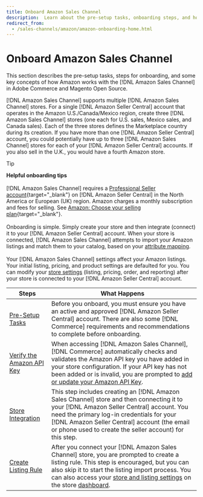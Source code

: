 ```yaml
---
title: Onboard Amazon Sales Channel
description:  Learn about the pre-setup tasks, onboarding steps, and how Amazon works with Amazon Sales Channel in Adobe Commerce and Magento Open Source.
redirect_from:
  - /sales-channels/amazon/amazon-onboarding-home.html
---
```


# Onboard Amazon Sales Channel

This section describes the pre-setup tasks, steps for onboarding, and some key concepts of how Amazon works with the [!DNL Amazon Sales Channel] in Adobe Commerce and Magento Open Source.

[!DNL Amazon Sales Channel] supports multiple [!DNL Amazon Sales Channel] stores. For a single [!DNL Amazon Seller Central] account that operates in the Amazon U.S./Canada/Mexico region, create three [!DNL Amazon Sales Channel] stores (one each for U.S. sales, Mexico sales, and Canada sales). Each of the three stores defines the Marketplace country during its creation. If you have more than one [!DNL Amazon Seller Central] account, you could potentially have up to three [!DNL Amazon Sales Channel] stores for each of your [!DNL Amazon Seller Central] accounts. If you also sell in the U.K., you would have a fourth Amazon store.

>[!TIP]
>
>**Helpful onboarding tips**<br><br>
>[!DNL Amazon Sales Channel] requires a [Professional Seller account](https://sell.amazon.com/){target="_blank"} on [!DNL Amazon Seller Central] in the North America or European (UK) region. Amazon charges a monthly subscription and fees for selling. See [Amazon: Choose your selling plan](https://sell.amazon.com/pricing.html){target="_blank"}.<br><br>
>Onboarding is simple. Simply create your store and then integrate (connect) it to your [!DNL Amazon Seller Central] account.
>When your store is connected, [!DNL Amazon Sales Channel] attempts to import your Amazon listings and match them to your catalog, based on your [attribute mapping](./attributes-view.md).<br><br>
>Your [!DNL Amazon Sales Channel] settings affect your Amazon listings. Your initial listing, pricing, and product settings are defaulted for you. You can modify your [store settings](./ob-store-review.md) (listing, pricing, order, and reporting) after your store is connected to your [!DNL Amazon Seller Central] account.

|Steps|What Happens|
|--- |--- |
|[Pre-Setup Tasks](./amazon-pre-setup-tasks.md)|Before you onboard, you must ensure you have an active and approved [!DNL Amazon Seller Central] account. There are also some [!DNL Commerce] requirements and recommendations to complete before onboarding.|
|[Verify the Amazon API Key](./amazon-verify-api-key.md)|When accessing [!DNL Amazon Sales Channel], [!DNL Commerce] automatically checks and validates the Amazon API key you have added in your store configuration. If your API key has not been added or is invalid, you are prompted to [add or update your Amazon API Key](./amazon-verify-api-key.md).|
|[Store Integration](./store-integration.md)|This step includes creating an [!DNL Amazon Sales Channel] store and then connecting it to your [!DNL Amazon Seller Central] account. You need the primary log-in credentials for your [!DNL Amazon Seller Central] account (the email or phone used to create the seller account) for this step.|
|[Create Listing Rule](./ob-create-listing-rule.md)|After you connect your [!DNL Amazon Sales Channel] store, you are prompted to create a listing rule. This step is encouraged, but you can also skip it to start the listing import process. You can also access your [store and listing settings](./ob-store-review.md) on the store [dashboard](./amazon-store-dashboard.md).|
